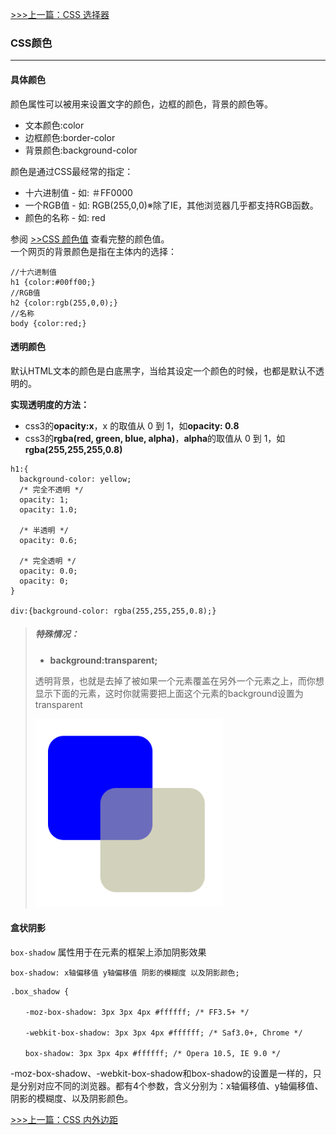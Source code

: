 [>>>上一篇：CSS 选择器](../../lib/CSS/CSS选择器.md)

### CSS颜色
---
#### 具体颜色
颜色属性可以被用来设置文字的颜色，边框的颜色，背景的颜色等。
- 文本颜色:color
- 边框颜色:border-color
- 背景颜色:background-color

颜色是通过CSS最经常的指定：

- 十六进制值 - 如: ＃FF0000
- 一个RGB值 - 如: RGB(255,0,0)※除了IE，其他浏览器几乎都支持RGB函数。
- 颜色的名称 - 如: red  

参阅 [>>CSS 颜色值](https://www.runoob.com/cssref/css-colors.html) 查看完整的颜色值。  
一个网页的背景颜色是指在主体内的选择：
```
//十六进制值
h1 {color:#00ff00;}
//RGB值
h2 {color:rgb(255,0,0);}
//名称
body {color:red;}
```
#### 透明颜色
默认HTML文本的颜色是白底黑字，当给其设定一个颜色的时候，也都是默认不透明的。

**实现透明度的方法：**
- css3的**opacity:x**，x 的取值从 0 到 1，如**opacity: 0.8**
- css3的**rgba(red, green, blue, alpha)**，**alpha**的取值从 0 到 1，如**rgba(255,255,255,0.8)**

```
h1:{
  background-color: yellow;
  /* 完全不透明 */
  opacity: 1;
  opacity: 1.0;

  /* 半透明 */
  opacity: 0.6;

  /* 完全透明 */
  opacity: 0.0;
  opacity: 0;
}

div:{background-color: rgba(255,255,255,0.8);}
```
>##### 特殊情况：
> - **background:transparent;**  
>
>  透明背景，也就是去掉了被如果一个元素覆盖在另外一个元素之上，而你想显示下面的元素，这时你就需要把上面这个元素的background设置为transparent  
>
>  <img src="../../img/color01.png" width="300"/>  

#### 盒状阴影
`box-shadow` 属性用于在元素的框架上添加阴影效果
```
box-shadow: x轴偏移值 y轴偏移值 阴影的模糊度 以及阴影颜色;
```
```
.box_shadow {

　　-moz-box-shadow: 3px 3px 4px #ffffff; /* FF3.5+ */

　　-webkit-box-shadow: 3px 3px 4px #ffffff; /* Saf3.0+, Chrome */

　　box-shadow: 3px 3px 4px #ffffff; /* Opera 10.5, IE 9.0 */
```   
-moz-box-shadow、-webkit-box-shadow和box-shadow的设置是一样的，只是分别对应不同的浏览器。都有4个参数，含义分别为：x轴偏移值、y轴偏移值、阴影的模糊度、以及阴影颜色。  

[>>>上一篇：CSS 内外边距](../../lib/CSS/CSS内外边距.md)
